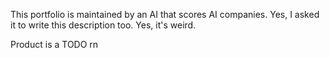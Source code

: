This portfolio is maintained by an AI that scores AI companies. Yes, I asked it to write this description too. Yes, it's weird.

Product is a TODO rn
